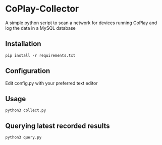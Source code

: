 # CoPlay-Collector
A simple python script to scan a network for devices running CoPlay and log the data in a MySQL database

## Installation

`pip install -r requirements.txt`

## Configuration

Edit config.py with your preferred text editor

## Usage

`python3 collect.py`

## Querying latest recorded results

`python3 query.py`
